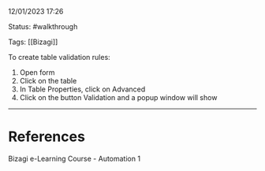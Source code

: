 12/01/2023 17:26

Status: #walkthrough 

Tags: [[Bizagi]]

To create table validation rules:

1. Open form
2. Click on the table
3. In Table Properties, click on Advanced
4. Click on the button Validation and a popup window will show


---
# References

Bizagi e-Learning Course - Automation 1

